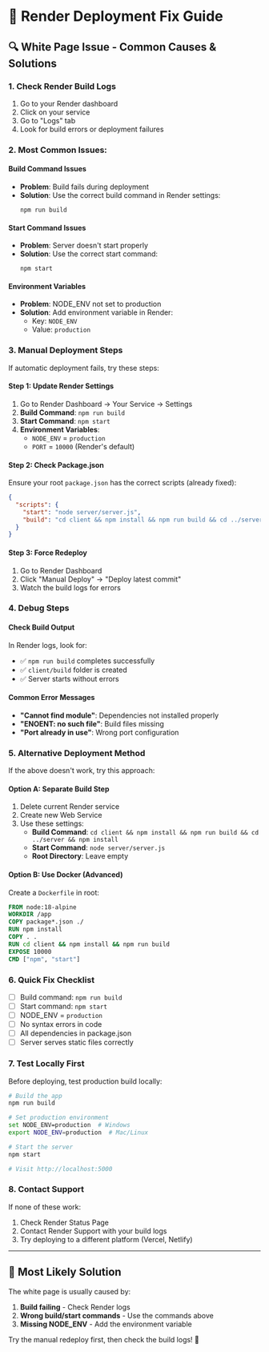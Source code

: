 # 🚀 Render Deployment Fix Guide

## 🔍 White Page Issue - Common Causes & Solutions

### 1. **Check Render Build Logs**
1. Go to your Render dashboard
2. Click on your service
3. Go to "Logs" tab
4. Look for build errors or deployment failures

### 2. **Most Common Issues:**

#### **Build Command Issues**
- **Problem**: Build fails during deployment
- **Solution**: Use the correct build command in Render settings:
  ```
  npm run build
  ```

#### **Start Command Issues**
- **Problem**: Server doesn't start properly
- **Solution**: Use the correct start command:
  ```
  npm start
  ```

#### **Environment Variables**
- **Problem**: NODE_ENV not set to production
- **Solution**: Add environment variable in Render:
  - Key: `NODE_ENV`
  - Value: `production`

### 3. **Manual Deployment Steps**

If automatic deployment fails, try these steps:

#### **Step 1: Update Render Settings**
1. Go to Render Dashboard → Your Service → Settings
2. **Build Command**: `npm run build`
3. **Start Command**: `npm start`
4. **Environment Variables**:
   - `NODE_ENV` = `production`
   - `PORT` = `10000` (Render's default)

#### **Step 2: Check Package.json**
Ensure your root `package.json` has the correct scripts (already fixed):
```json
{
  "scripts": {
    "start": "node server/server.js",
    "build": "cd client && npm install && npm run build && cd ../server && npm install"
  }
}
```

#### **Step 3: Force Redeploy**
1. Go to Render Dashboard
2. Click "Manual Deploy" → "Deploy latest commit"
3. Watch the build logs for errors

### 4. **Debug Steps**

#### **Check Build Output**
In Render logs, look for:
- ✅ `npm run build` completes successfully
- ✅ `client/build` folder is created
- ✅ Server starts without errors

#### **Common Error Messages**
- **"Cannot find module"**: Dependencies not installed properly
- **"ENOENT: no such file"**: Build files missing
- **"Port already in use"**: Wrong port configuration

### 5. **Alternative Deployment Method**

If the above doesn't work, try this approach:

#### **Option A: Separate Build Step**
1. Delete current Render service
2. Create new Web Service
3. Use these settings:
   - **Build Command**: `cd client && npm install && npm run build && cd ../server && npm install`
   - **Start Command**: `node server/server.js`
   - **Root Directory**: Leave empty

#### **Option B: Use Docker (Advanced)**
Create a `Dockerfile` in root:
```dockerfile
FROM node:18-alpine
WORKDIR /app
COPY package*.json ./
RUN npm install
COPY . .
RUN cd client && npm install && npm run build
EXPOSE 10000
CMD ["npm", "start"]
```

### 6. **Quick Fix Checklist**

- [ ] Build command: `npm run build`
- [ ] Start command: `npm start`
- [ ] NODE_ENV = `production`
- [ ] No syntax errors in code
- [ ] All dependencies in package.json
- [ ] Server serves static files correctly

### 7. **Test Locally First**

Before deploying, test production build locally:
```bash
# Build the app
npm run build

# Set production environment
set NODE_ENV=production  # Windows
export NODE_ENV=production  # Mac/Linux

# Start the server
npm start

# Visit http://localhost:5000
```

### 8. **Contact Support**

If none of these work:
1. Check Render Status Page
2. Contact Render Support with your build logs
3. Try deploying to a different platform (Vercel, Netlify)

---

## 🎯 Most Likely Solution

The white page is usually caused by:
1. **Build failing** - Check Render logs
2. **Wrong build/start commands** - Use the commands above
3. **Missing NODE_ENV** - Add the environment variable

Try the manual redeploy first, then check the build logs! 🚀